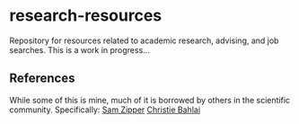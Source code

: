 # research-resources
Repository for resources related to academic research, advising, and job searches. This is a work in progress...

## References
While some of this is mine, much of it is borrowed by others in the scientific community. Specifically:
[Sam Zipper](https://github.com/samzipper/HEAL-documentation)
[Christie Bahlai](https://github.com/BahlaiLab/Policies)
